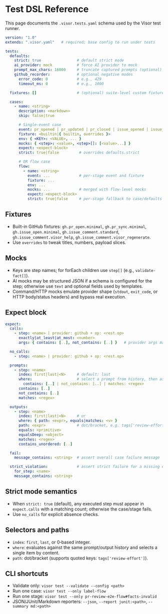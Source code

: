 # Test DSL Reference

This page documents the `.visor.tests.yaml` schema used by the Visor test runner.

```yaml
version: "1.0"
extends: ".visor.yaml"   # required; base config to run under tests

tests:
  defaults:
    strict: true                # default strict mode
    ai_provider: mock           # force AI provider to mock
    prompt_max_chars: 16000     # truncate captured prompts (optional)
    github_recorder:            # optional negative modes
      error_code: 0             # e.g., 429
      timeout_ms: 0             # e.g., 1000

  fixtures: []                  # (optional) suite-level custom fixtures

  cases:
    - name: <string>
      description: <markdown>
      skip: false|true

      # Single-event case
      event: pr_opened | pr_updated | pr_closed | issue_opened | issue_comment | manual
      fixture: <builtin|{ builtin, overrides }>
      env: { <KEY>: <VALUE>, ... }
      mocks: { <step>: <value>, <step>[]: [<value>...] }
      expect: <expect-block>
      strict: true|false         # overrides defaults.strict

      # OR flow case
      flow:
        - name: <string>
          event: ...             # per-stage event and fixture
          fixture: ...
          env: ...
          mocks: ...             # merged with flow-level mocks
          expect: <expect-block>
          strict: true|false     # per-stage fallback to case/defaults
```

## Fixtures

- Built-in GitHub fixtures: `gh.pr_open.minimal`, `gh.pr_sync.minimal`, `gh.issue_open.minimal`, `gh.issue_comment.standard`, `gh.issue_comment.visor_help`, `gh.issue_comment.visor_regenerate`.
- Use `overrides` to tweak titles, numbers, payload slices.

## Mocks

- Keys are step names; for forEach children use `step[]` (e.g., `validate-fact[]`).
- AI mocks may be structured JSON if a schema is configured for the step; otherwise use `text` and optional fields used by templates.
- Command/HTTP mocks emulate provider shape (`stdout`, `exit_code`, or HTTP body/status headers) and bypass real execution.

## Expect block

```yaml
expect:
  calls:
    - step: <name> | provider: github + op: <rest.op>
      exactly|at_least|at_most: <number>
      args: { contains: [..], not_contains: [..] }   # provider args matching

  no_calls:
    - step: <name> | provider: github + op: <rest.op>

  prompts:
    - step: <name>
      index: first|last|<N>     # default: last
      where:                    # select a prompt from history, then assert
        contains: [..] | not_contains: [..] | matches: <regex>
      contains: [..]
      not_contains: [..]
      matches: <regex>

  outputs:
    - step: <name>
      index: first|last|<N>     # or
      where: { path: <expr>, equals|matches: <v> }
      path: <expr>              # dot/bracket, e.g. tags['review-effort']
      equals: <primitive>
      equalsDeep: <object>
      matches: <regex>
      contains_unordered: [..]

  fail:
    message_contains: <string>  # assert overall case failure message

  strict_violation:             # assert strict failure for a missing expect on a step
    for_step: <name>
    message_contains: <string>
```

## Strict mode semantics

- When `strict: true` (default), any executed step must appear in `expect.calls` with a matching count; otherwise the case/stage fails.
- Use `no_calls` for explicit absence checks.

## Selectors and paths

- `index`: `first`, `last`, or 0‑based integer.
- `where`: evaluates against the same prompt/output history and selects a single item by content.
- `path`: dot/bracket (supports quoted keys: `tags['review-effort']`).

## CLI shortcuts

- Validate only: `visor test --validate --config <path>`
- Run one case: `visor test --only label-flow`
- Run one stage: `visor test --only pr-review-e2e-flow#facts-invalid`
- JSON/JUnit/Markdown reporters: `--json`, `--report junit:<path>`, `--summary md:<path>`

